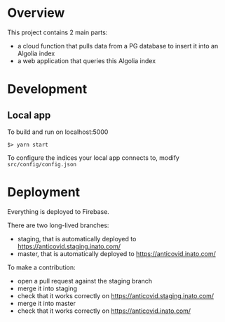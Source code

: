 # Overview

This project contains 2 main parts:
- a cloud function that pulls data from a PG database to insert it into an Algolia index
- a web application that queries this Algolia index


# Development

## Local app

To build and run on localhost:5000
```
$> yarn start
```

To configure the indices your local app connects to, modify `src/config/config.json`

# Deployment

Everything is deployed to Firebase.

There are two long-lived branches:
- staging, that is automatically deployed to https://anticovid.staging.inato.com/
- master, that is automatically deployed to https://anticovid.inato.com/

To make a contribution:
- open a pull request against the staging branch
- merge it into staging
- check that it works correctly on https://anticovid.staging.inato.com/
- merge it into master
- check that it works correctly on https://anticovid.inato.com/
